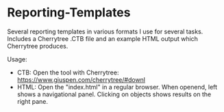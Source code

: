 # Reporting-Templates

Several reporting templates in various formats I use for several tasks. Includes a Cherrytree .CTB file and an example HTML output which Cherrytree produces.

Usage:
 - CTB: Open the tool with Cherrytree: https://www.giuspen.com/cherrytree/#downl
 - HTML: Open the "index.html" in a regular browser. When openend, left shows a navigational panel. Clicking on objects shows results on the right pane.

